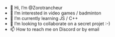 - 👋 Hi, I’m @Zorotrancheur
- 👀 I’m interested in video games / badminton
- 🌱 I’m currently learning JS / C++
- 💞️ I’m looking to collaborate on a secret projet :-)
- 📫 How to reach me on Discord or by email

<!---
Zorotrancheur/Zorotrancheur is a ✨ special ✨ repository because its `README.md` (this file) appears on your GitHub profile.
You can click the Preview link to take a look at your changes.
--->
